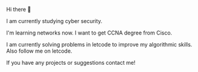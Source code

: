 Hi there 👋 

I am currently studying cyber security.

I'm learning networks now. I want to get CCNA degree from Cisco.

I am currently solving problems in letcode to improve my algorithmic skills. Also follow me on letcode.

If you have any projects or suggestions contact me!
<!--
**Narzulloyev/Narzulloyev** is a ✨ _special_ ✨ repository because its `README.md` (this file) appears on your GitHub profile.

Here are some ideas to get you started:

- 🔭 I’m currently working on ...
- 🌱 I’m currently learning ...
- 👯 I’m looking to collaborate on ...
- 🤔 I’m looking for help with ...
- 💬 Ask me about ...
- 📫 How to reach me: ...
- 😄 Pronouns: ...
- ⚡ Fun fact: ...
-->
